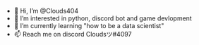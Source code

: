 - 👋 Hi, I’m @Clouds404
- 👀 I’m interested in python, discord bot and game devlopment
- 🌱 I’m currently learning "how to be a data scientist"
- 📫 Reach me on discord Cloudsツ#4097

<!---
Clouds404/Clouds404 is a ✨ special ✨ repository because its `README.md` (this file) appears on your GitHub profile.
You can click the Preview link to take a look at your changes.
--->
